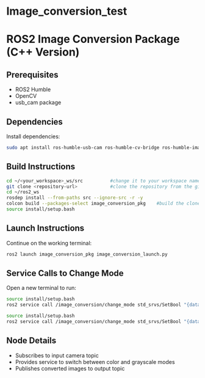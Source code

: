 # Image_conversion_test

# ROS2 Image Conversion Package (C++ Version)

## Prerequisites
- ROS2 Humble
- OpenCV
- usb_cam package

## Dependencies
Install dependencies:
```bash
sudo apt install ros-humble-usb-cam ros-humble-cv-bridge ros-humble-image-transport
```

## Build Instructions
```bash
cd ~/<your_workspace>_ws/src          #change it to your workspace name
git clone <repository-url>            #clone the repository from the github
cd ~/ros2_ws
rosdep install --from-paths src --ignore-src -r -y
colcon build --packages-select image_conversion_pkg    #build the clone package
source install/setup.bash      
```
## Launch Instructions
Continue on the working terminal:
```bash
ros2 launch image_conversion_pkg image_conversion_launch.py
```

## Service Calls to Change Mode

Open a new terminal to run:
```bash
source install/setup.bash
ros2 service call /image_conversion/change_mode std_srvs/SetBool "{data: true}"      # Change to Grayscale Mode
```
```bash
source install/setup.bash
ros2 service call /image_conversion/change_mode std_srvs/SetBool "{data: false}"     # Change to Color Mode
```
## Node Details
- Subscribes to input camera topic
- Provides service to switch between color and grayscale modes
- Publishes converted images to output topic

